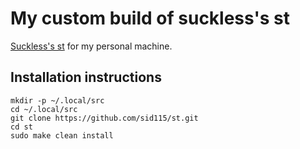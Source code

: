 # My custom build of suckless's st

[Suckless's st](https://st.suckless.org/) for my personal machine.

## Installation instructions

```
mkdir -p ~/.local/src
cd ~/.local/src
git clone https://github.com/sid115/st.git
cd st
sudo make clean install
```
